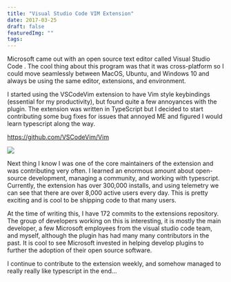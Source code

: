 ```yaml
---
title: "Visual Studio Code VIM Extension"
date: 2017-03-25
draft: false
featuredImg: ""
tags: 
---
```


Microsoft came out with an open source text editor called Visual Studio Code . The cool thing about this program was that it was cross-platform so I could move seamlessly between MacOS, Ubuntu, and Windows 10 and always be using the same editor, extensions, and environment.

I started using the VSCodeVim extension to have Vim style keybindings (essential for my productivity), but found quite a few annoyances with the plugin. The extension was written in TypeScript but I decided to start contributing some bug fixes for issues that annoyed ME and figured I would learn typescript along the way.

https://github.com/VSCodeVim/Vim

![](/vscodevim/vim1.png)

Next thing I know I was one of the core maintainers of the extension and was contributing very often. I learned an enormous amount about open-source development, managing a community, and working with typescript. Currently, the extension has over 300,000 installs, and using telemetry we can see that there are over 8,000 active users every day. This is pretty exciting and is cool to be shipping code to that many users.

At the time of writing this, I have 172 commits to the extensions repository. The group of developers working on this is interesting, it is mostly the main developer, a few Microsoft employees from the visual studio code team, and myself, although the plugin has had many many contributors in the past. It is cool to see Microsoft invested in helping develop plugins to further the adoption of their open source software.

I continue to contribute to the extension weekly, and somehow managed to really really like typescript in the end…